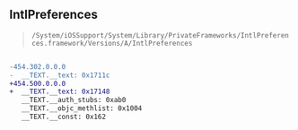 ## IntlPreferences

> `/System/iOSSupport/System/Library/PrivateFrameworks/IntlPreferences.framework/Versions/A/IntlPreferences`

```diff

-454.302.0.0.0
-  __TEXT.__text: 0x1711c
+454.500.0.0.0
+  __TEXT.__text: 0x17148
   __TEXT.__auth_stubs: 0xab0
   __TEXT.__objc_methlist: 0x1004
   __TEXT.__const: 0x162

```
